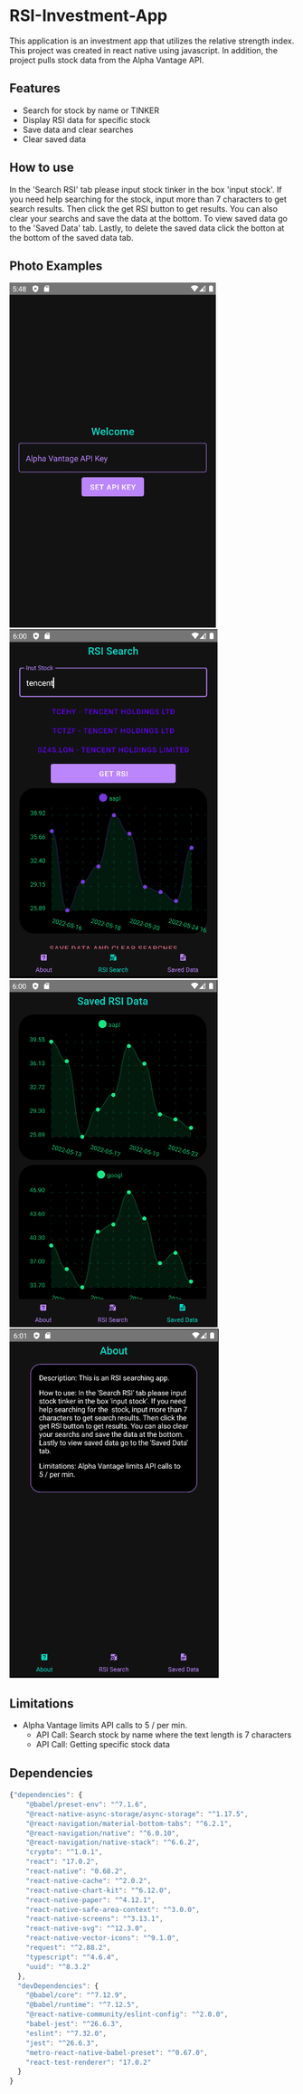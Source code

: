 # RSI-Investment-App
This application is an investment app that utilizes the relative strength index. This project was created in react native using javascript. In addition, the project pulls stock data from the Alpha Vantage API.

## Features
* Search for stock by name or TINKER
* Display RSI data for specific stock
* Save data and clear searches
* Clear saved data

## How to use
In the 'Search RSI' tab please input stock tinker in the box 'input stock'. If you need help searching for the  stock, input more than 7 characters to get search results. Then click the get RSI button to get results. You can also clear your searchs and save the data at the bottom. To view saved data go to the 'Saved Data' tab. Lastly, to delete the saved data click the botton at the bottom of the saved data tab.

## Photo Examples
![Example 1](./photos/RSI1.PNG)
![Example 2](./photos/RSI2.PNG)
![Example 3](./photos/RSI3.PNG)
![Example 4](./photos/RSI4.PNG)

## Limitations
* Alpha Vantage limits API calls to 5 / per min.
    * API Call: Search stock by name where the text length is 7 characters
    * API Call: Getting specific stock data 

## Dependencies
```javascript
{"dependencies": {
    "@babel/preset-env": "^7.1.6",
    "@react-native-async-storage/async-storage": "^1.17.5",
    "@react-navigation/material-bottom-tabs": "^6.2.1",
    "@react-navigation/native": "^6.0.10",
    "@react-navigation/native-stack": "^6.6.2",
    "crypto": "^1.0.1",
    "react": "17.0.2",
    "react-native": "0.68.2",
    "react-native-cache": "^2.0.2",
    "react-native-chart-kit": "^6.12.0",
    "react-native-paper": "^4.12.1",
    "react-native-safe-area-context": "^3.0.0",
    "react-native-screens": "^3.13.1",
    "react-native-svg": "^12.3.0",
    "react-native-vector-icons": "^9.1.0",
    "request": "^2.88.2",
    "typescript": "^4.6.4",
    "uuid": "^8.3.2"
  },
  "devDependencies": {
    "@babel/core": "^7.12.9",
    "@babel/runtime": "^7.12.5",
    "@react-native-community/eslint-config": "^2.0.0",
    "babel-jest": "^26.6.3",
    "eslint": "^7.32.0",
    "jest": "^26.6.3",
    "metro-react-native-babel-preset": "^0.67.0",
    "react-test-renderer": "17.0.2"
  }
}
``` 
